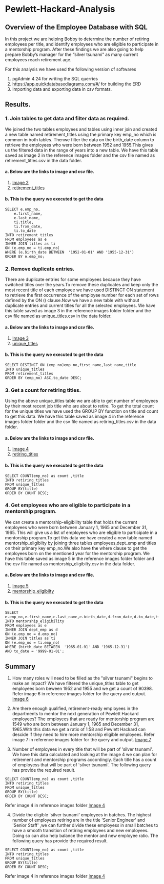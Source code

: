 # Pewlett-Hackard-Analysis

## Overview of the Employee Database with SQL
In this project we are helping Bobby to determine the number of retiring employees per title, and identify employees who are eligible to participate in a mentorship program. After these findings we are also going to help prepare Bobby’s manager for the “silver tsunami” as many current employees reach retirement age.

For this analysis we have used the following version of softwares 
1. pgAdmin 4.24 for writing the SQL querries
2. https://app.quickdatabasediagrams.com/#/ for building the ERD
3. Importing data and exporting data in csv formats.

## Results.
### 1. Join tables to get data and filter data as required.
We joined the two tables employees and tables using inner join and created a new table named retirement_titles using the primary key emp_no which is common in both tables. Thenwe filter the data on the birth_date column to retrieve the employees who were born between 1952 and 1955.This gives us the filtered data in the range of years into a new table.
We have this table saved as image 2 in the  reference images folder and the csv file named as retirement_titles.csv in the data folder.
#### a. Below are the links to image and csv file.
1. [Image 2][1]
2. [retirement_titles][2]
#### b. This is the query we executed to get the data
```
SELECT e.emp_no,
    e.first_name,
    e.last_name,
    ti.title,
    ti.from_date,
    ti.to_date	
INTO retirement_titles
FROM employees as e
INNER JOIN titles as ti
ON (e.emp_no = ti.emp_no)
WHERE (e.birth_date BETWEEN  '1952-01-01' AND '1955-12-31')
ORDER BY e.emp_no;
```

### 2. Remove duplicate entries.
There are duplicate entries for some employees because they have switched titles over the years.To remove these duplicates and keep only the most recent title of each employee we have used DISTINCT ON statement to retrieve the first occurrence of the employee number for each set of rows defined by the ON () clause.Now we have a new table with without duplicate entries and current titles for all the selected employees.
We have this table saved as image 3 in the reference images folder folder and the csv file named as unique_titles.csv in the data folder.
#### a. Below are the links to image and csv file.
1. [Image 3][3]
2. [unique_titles][4]
#### b. This is the query we executed to get the data
```
SELECT DISTINCT ON (emp_no)emp_no,first_name,last_name,title
INTO unique_titles
FROM retirement_titles
ORDER BY (emp_no) ASC,to_date DESC;
```

### 3. Get a count for retiring titles.
Using the above unique_titles table we are able to get number of employees by their most recent job title who are about to retire. To get the total count for the unique titles we have used the GROUP BY function on title and count to get this data.
We have this table saved as image 4 in the reference images folder folder and the csv file named as retiring_titles.csv in the data folder.
#### a. Below are the links to image and csv file.
1. [Image 4][5]
2. [retiring_titles][6]
#### b. This is the query we executed to get the data
```
SELECT COUNT(emp_no) as count ,title
INTO retiring_titles
FROM unique_titles
GROUP BY(title)
ORDER BY COUNT DESC;
```

### 4. Get employees who are eligible to participate in a mentorship program.
We can create a mentorship-eligibility table that holds the current employees who were born between January 1, 1965 and December 31, 1965. This will give us a list of employees who are eligible to participate in a mentorship program.To get this data we have created a new table named mentorship_eligibilty by joining three tables employees,dept_emp and titles on their primary key emp_no.We also have the where clause to get the employees born on the mentioned year for the mentorship program.
We have this table saved as image 5 in the reference images folder folder and the csv file named as mentorship_eligibilty.csv in the data folder.
#### a. Below are the links to image and csv file.
1. [Image 5][7]
2. [mentorship_eligibilty][8]

#### b. This is the query we executed to get the data
```
SELECT e.emp_no,e.first_name,e.last_name,e.birth_date,d.from_date,d.to_date,ti.title
INTO mentorship_eligibility
FROM employees as e
INNER JOIN dept_emp as d
ON (e.emp_no = d.emp_no)
INNER JOIN titles as ti
ON (e.emp_no = ti.emp_no)
WHERE (birth_date BETWEEN  '1965-01-01' AND '1965-12-31')
AND to_date = '9999-01-01';
```

## Summary
1. How many roles will need to be filled as the "silver tsunami" begins to make an impact?
We have filtered the unique_titles table to get employees born beween 1952 and 1955 and we get a count of 90398.
Refer image 6 in reference images folder for the query and output.
[Image 6][9]

2. Are there enough qualified, retirement-ready employees in the departments to mentor the next generation of Pewlett Hackard employees?
The employees that are ready for mentorship program are 1549 who are born between January 1, 1965 and December 31, 1965.With this data we get a ratio of 1:58 and Pewlett Hackard can descide if they need to hire more mentorship eligible employees. 
Refer image 7 in reference images folder for the query and output.
[Image 7][10]

3. Number of employees in every title that will be part of 'silver tsunami'.
We have this data calculated and looking at the image 4 we can plan for retirement and mentorship programs accordingly.
Each title has a count of employess that will be part of 'silver tsunami'.
The following query has provide the required result.
```
SELECT COUNT(emp_no) as count ,title
INTO retiring_titles
FROM unique_titles
GROUP BY(title)
ORDER BY COUNT DESC;
```
Refer image 4 in reference images folder
[Image 4][5]

4. Divide the eligible 'silver tsunami' employees in batches.
The highest number of employees retiring are in the title 'Senior Engineer' and 'Senior Staff' ,we can further divide these employess in small batches to have a smooth transition of retiring employees and new employees. Doing so can also help balance the mentor and new employee ratio.
The following query has provide the required result.
```
SELECT COUNT(emp_no) as count ,title
INTO retiring_titles
FROM unique_titles
GROUP BY(title)
ORDER BY COUNT DESC;
```
Refer image 4 in reference images folder
[Image 4][5]

[1]:https://github.com/Akshaya-Kamble/Pewlett-Hackard-Analysis/blob/main/Analysis%20Projects%20Folder/Pewlett-Hackard-Analysis%20Folder/Reference%20images/2.PNG
[2]:https://github.com/Akshaya-Kamble/Pewlett-Hackard-Analysis/blob/main/Analysis%20Projects%20Folder/Pewlett-Hackard-Analysis%20Folder/Data/retirement_titles.csv
[3]:https://github.com/Akshaya-Kamble/Pewlett-Hackard-Analysis/blob/main/Analysis%20Projects%20Folder/Pewlett-Hackard-Analysis%20Folder/Reference%20images/3.PNG
[4]:https://github.com/Akshaya-Kamble/Pewlett-Hackard-Analysis/blob/main/Analysis%20Projects%20Folder/Pewlett-Hackard-Analysis%20Folder/Data/unique_titles.csv
[5]:https://github.com/Akshaya-Kamble/Pewlett-Hackard-Analysis/blob/main/Analysis%20Projects%20Folder/Pewlett-Hackard-Analysis%20Folder/Reference%20images/4.PNG
[6]:https://github.com/Akshaya-Kamble/Pewlett-Hackard-Analysis/blob/main/Analysis%20Projects%20Folder/Pewlett-Hackard-Analysis%20Folder/Data/retiring_titles.csv
[7]:https://github.com/Akshaya-Kamble/Pewlett-Hackard-Analysis/blob/main/Analysis%20Projects%20Folder/Pewlett-Hackard-Analysis%20Folder/Reference%20images/5.PNG
[8]:https://github.com/Akshaya-Kamble/Pewlett-Hackard-Analysis/blob/main/Analysis%20Projects%20Folder/Pewlett-Hackard-Analysis%20Folder/Data/mentorship_eligibilty.csv
[9]:https://github.com/Akshaya-Kamble/Pewlett-Hackard-Analysis/blob/main/Analysis%20Projects%20Folder/Pewlett-Hackard-Analysis%20Folder/Reference%20images/6.PNG
[10]:https://github.com/Akshaya-Kamble/Pewlett-Hackard-Analysis/blob/main/Analysis%20Projects%20Folder/Pewlett-Hackard-Analysis%20Folder/Reference%20images/7.PNG

